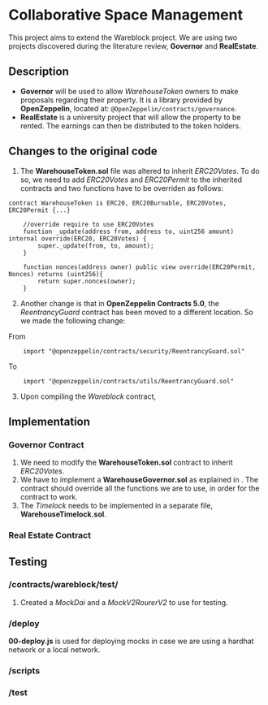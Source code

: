 # Collaborative Space Management
This project aims to extend the Wareblock project. We are using two projects discovered during the literature review, __Governor__ and __RealEstate__.

## Description
- __Governor__ will be used to allow _WarehouseToken_ owners to make proposals regarding their property. It is a library provided by __OpenZeppelin__, located at: `@OpenZeppelin/contracts/governance`.
- __RealEstate__ is a university project that will allow the property to be rented. The earnings can then be distributed to the token holders.

## Changes to the original code
1. The __WarehouseToken.sol__ file was altered to inherit _ERC20Votes_. To do so, we need to add _ERC20Votes_ and _ERC20Permit_ to the inherited contracts and two functions have to be overriden as follows:
```solidity
contract WarehouseToken is ERC20, ERC20Burnable, ERC20Votes, ERC20Permit {...}
```

```solidity
    //override require to use ERC20Votes
    function _update(address from, address to, uint256 amount) internal override(ERC20, ERC20Votes) {
        super._update(from, to, amount);
    }

    function nonces(address owner) public view override(ERC20Permit, Nonces) returns (uint256){
        return super.nonces(owner);
    }
```
2. Another change is that in __OpenZeppelin Contracts 5.0__, the _ReentrancyGuard_ contract has been moved to a different location. So we made the following change:

From
```solidity
    import "@openzeppelin/contracts/security/ReentrancyGuard.sol"
```
To
```solidity
    import "@openzeppelin/contracts/utils/ReentrancyGuard.sol"
```

3. Upon compiling the _Wareblock_ contract,  

## Implementation

### Governor Contract
1. We need to modify the __WarehouseToken.sol__ contract to inherit _ERC20Votes_.
2. We have to implement a __WarehouseGovernor.sol__ as explained in <How to setup on-chain governance>. The contract should override all the functions we are to use, in order for the contract to work.
3. The _Timelock_ needs to be implemented in a separate file, __WarehouseTimelock.sol__.

### Real Estate Contract

## Testing

### __/contracts/wareblock/test/__
1. Created a _MockDai_ and a _MockV2RourerV2_ to use for testing.

### __/deploy__
__00-deploy.js__ is used for deploying mocks in case we are using a hardhat network or a local network.

### __/scripts__

### __/test__